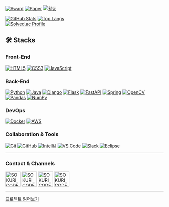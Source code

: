 <!-- Award / Paper / 활동 배지 -->
[![Award](https://img.shields.io/badge/Award-최우수상-orange)](https://www.viva100.com/main/view.php?key=20240726010008085)
[![Paper](https://img.shields.io/badge/Paper-영상처리_기반_생체_정보_측정_방법_구현_및_분석-blue)](https://www.notion.so/24ef1b1598de4ecb9f6035fd9cc24ddb?pvs=21)
[![활동](https://img.shields.io/badge/활동-SSAFY%2013기-green)](https://www.ssafy.com)

[![GitHub Stats](https://github-readme-stats.vercel.app/api?username=Grayson1999&show_icons=true&theme=nord&hide=stars&count_private=true&show_icons=true)](https://github.com/Grayson1999) [![Top Langs](https://github-readme-stats.vercel.app/api/top-langs/?username=Grayson1999&layout=compact&theme=nord&hide=stars,contribs&count_private=true&show_icons=true)](https://github.com/Grayson1999)  
[![Solved.ac Profile](http://mazassumnida.wtf/api/v2/generate_badge?boj=bbt1250)](https://solved.ac/bbt1250/)

## 🛠 Stacks

### Front-End
[![HTML5](https://img.shields.io/badge/HTML5-E34F26?style=flat-square&logo=html5&logoColor=white)](https://developer.mozilla.org/en-US/docs/Web/HTML)  [![CSS3](https://img.shields.io/badge/CSS3-1572B6?style=flat-square&logo=css3&logoColor=white)](https://developer.mozilla.org/en-US/docs/Web/CSS)  [![JavaScript](https://img.shields.io/badge/JavaScript-F7DF1E?style=flat-square&logo=javascript&logoColor=black)](https://developer.mozilla.org/en-US/docs/Web/JavaScript)

### Back-End
[![Python](https://img.shields.io/badge/Python-3776AB?style=flat-square&logo=python&logoColor=white)](https://www.python.org/)  [![Java](https://img.shields.io/badge/Java-ED8B00?style=flat-square&logo=java&logoColor=white)](https://www.java.com/) [![Django](https://img.shields.io/badge/Django-092E20?style=flat-square&logo=django&logoColor=white)](https://www.djangoproject.com/)  [![Flask](https://img.shields.io/badge/Flask-000000?style=flat-square&logo=flask&logoColor=white)](https://flask.palletsprojects.com/)  [![FastAPI](https://img.shields.io/badge/FastAPI-009688?style=flat-square&logo=fastapi&logoColor=white)](https://fastapi.tiangolo.com/) 
[![Spring](https://img.shields.io/badge/Spring-6DB33F?style=flat-square&logo=spring&logoColor=white)](https://spring.io/)  [![OpenCV](https://img.shields.io/badge/OpenCV-5C3EE8?style=flat-square&logo=opencv&logoColor=white)](https://opencv.org/)  [![Pandas](https://img.shields.io/badge/Pandas-150458?style=flat-square&logo=pandas&logoColor=white)](https://pandas.pydata.org/)  [![NumPy](https://img.shields.io/badge/NumPy-013243?style=flat-square&logo=numpy&logoColor=white)](https://numpy.org/) 

### DevOps
[![Docker](https://img.shields.io/badge/Docker-2496ED?style=flat-square&logo=docker&logoColor=white)](https://www.docker.com/)  [![AWS](https://img.shields.io/badge/AWS-232F3E?style=flat-square&logo=amazon-aws&logoColor=white)](https://aws.amazon.com/)

### Collaboration & Tools
[![Git](https://img.shields.io/badge/Git-F05032?style=flat-square&logo=git&logoColor=white)](https://git-scm.com/)  [![GitHub](https://img.shields.io/badge/GitHub-181717?style=flat-square&logo=github&logoColor=white)](https://github.com/)  [![IntelliJ](https://img.shields.io/badge/IntelliJ-000000?style=flat-square&logo=IntelliJ%20IDEA&logoColor=white)](https://www.jetbrains.com/idea/)  [![VS Code](https://img.shields.io/badge/VS%20Code-007ACC?style=flat-square&logo=visual-studio-code&logoColor=white)](https://code.visualstudio.com/)  [![Slack](https://img.shields.io/badge/Slack-4A154B?style=flat-square&logo=slack&logoColor=white)](https://slack.com/) [![Eclipse](https://img.shields.io/badge/Eclipse-2C2255?style=flat-square&logo=eclipse&logoColor=white)](https://www.eclipse.org/)

---

### Contact & Channels
[<img align="center" alt="SOKURI_CODE | velog" width="48px" src="https://img.icons8.com/external-justicon-lineal-color-justicon/64/external-blog-graphic-design-justicon-lineal-color-justicon.png" />][website]
[<img align="center" alt="SOKURI_CODE | Instagram" width="48px" src="https://img.icons8.com/color/48/000000/instagram-new--v2.png" />][instagram]
[<img align="center" alt="SOKURI_CODE | Email" width="48px" src="https://img.icons8.com/color/48/gmail-new.png" />][Email]
[<img align="center" alt="SOKURI_CODE | Github" width="48px" src="https://img.icons8.com/cute-clipart/64/github.png" />][Github]

[Email]: mailto:bbt1250912@gmail.com

[website]: https://velog.io/@grayson1999

[instagram]: https://www.instagram.com/seun9_99

[Github]: https://github.com/Grayson1999

---
[프로젝트 읽어보기](detail.md)
